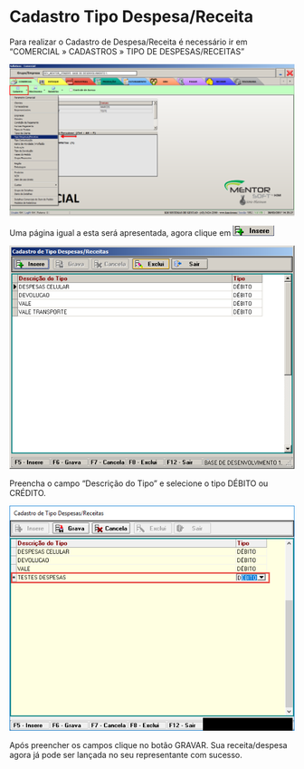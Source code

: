 # Cadastro Tipo Despesa/Receita

Para realizar o Cadastro de Despesa/Receita é necessário ir em “COMERCIAL » CADASTROS » TIPO DE DESPESAS/RECEITAS”

![1](/img/cadastro-tipo-despesa-receita/1.png)

Uma página igual a esta será apresentada, agora clique em ![2](/img/cadastro-tipo-despesa-receita/2.png)

![3](/img/cadastro-tipo-despesa-receita/3.png)

Preencha o campo “Descrição do Tipo” e selecione o tipo DÉBITO ou CRÉDITO.

![4](/img/cadastro-tipo-despesa-receita/4.png)


Após preencher os campos clique no botão GRAVAR.
Sua receita/despesa agora já pode ser lançada no seu representante com sucesso.
